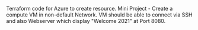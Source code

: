  Terraform code for Azure to create resource.
 Mini Project - Create a compute VM in non-default Network. VM should be able to connect via SSH and also Webserver which display "Welcome 2021"  at Port  8080.
